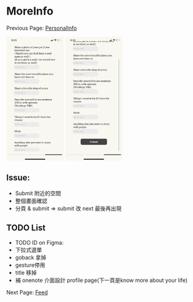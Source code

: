 # MoreInfo

Previous Page: [PersonalInfo](./PersonalInfo.md)

<img src="./MoreInfo/MoreInfo1.jpg" alt="MoreInfo Demo" width="30%">
<img src="./MoreInfo/MoreInfo2.jpg" alt="MoreInfo Demo" width="30%">

## Issue:
- Submit 附近的空間
- 整個畫面確認
- 分頁 & submit => submit 改 next 最後再出現

## TODO List
- TODO ID on Figma:
- 下拉式選單
- goback 拿掉
- gesture停用
- title 移掉
- 補 onenote 介面設計 profile page(下一頁是know more about your life)

Next Page: [Feed](./Feed.md)